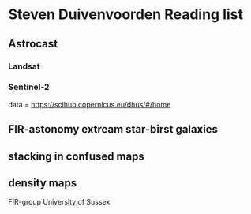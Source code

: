 # Steven Duivenvoorden Reading list

## Astrocast

### Landsat

### Sentinel-2

data = https://scihub.copernicus.eu/dhus/#/home


## FIR-astonomy extream star-birst galaxies

## stacking in confused maps

## density maps
FIR-group University of Sussex
